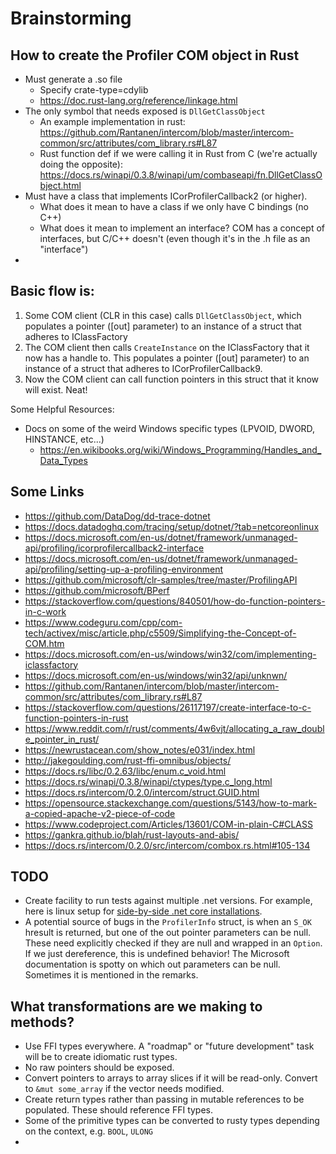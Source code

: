 # Brainstorming

## How to create the Profiler COM object in Rust
- Must generate a .so file
  - Specify crate-type=cdylib
  - https://doc.rust-lang.org/reference/linkage.html
- The only symbol that needs exposed is `DllGetClassObject`
  - An example implementation in rust: https://github.com/Rantanen/intercom/blob/master/intercom-common/src/attributes/com_library.rs#L87
  - Rust function def if we were calling it in Rust from C (we're actually doing the opposite): https://docs.rs/winapi/0.3.8/winapi/um/combaseapi/fn.DllGetClassObject.html
- Must have a class that implements ICorProfilerCallback2 (or higher).
  - What does it mean to have a class if we only have C bindings (no C++)
  - What does it mean to implement an interface? COM has a concept of interfaces, but C/C++ doesn't (even though it's in the .h file as an "interface")
- 

## Basic flow is:
1. Some COM client (CLR in this case) calls `DllGetClassObject`, which populates a pointer ([out] parameter) to an instance of a struct that adheres to IClassFactory
2. The COM client then calls `CreateInstance` on the IClassFactory that it now has a handle to. This populates a pointer ([out] parameter) to an instance of a struct that adheres to ICorProfilerCallback9.
3. Now the COM client can call function pointers in this struct that it know will exist. Neat!

Some Helpful Resources:
- Docs on some of the weird Windows specific types (LPVOID, DWORD, HINSTANCE, etc...)
  - https://en.wikibooks.org/wiki/Windows_Programming/Handles_and_Data_Types

## Some Links

- https://github.com/DataDog/dd-trace-dotnet
- https://docs.datadoghq.com/tracing/setup/dotnet/?tab=netcoreonlinux
- https://docs.microsoft.com/en-us/dotnet/framework/unmanaged-api/profiling/icorprofilercallback2-interface
- https://docs.microsoft.com/en-us/dotnet/framework/unmanaged-api/profiling/setting-up-a-profiling-environment
- https://github.com/microsoft/clr-samples/tree/master/ProfilingAPI
- https://github.com/microsoft/BPerf
- https://stackoverflow.com/questions/840501/how-do-function-pointers-in-c-work
- https://www.codeguru.com/cpp/com-tech/activex/misc/article.php/c5509/Simplifying-the-Concept-of-COM.htm
- https://docs.microsoft.com/en-us/windows/win32/com/implementing-iclassfactory
- https://docs.microsoft.com/en-us/windows/win32/api/unknwn/
- https://github.com/Rantanen/intercom/blob/master/intercom-common/src/attributes/com_library.rs#L87
- https://stackoverflow.com/questions/26117197/create-interface-to-c-function-pointers-in-rust
- https://www.reddit.com/r/rust/comments/4w6vjt/allocating_a_raw_double_pointer_in_rust/
- https://newrustacean.com/show_notes/e031/index.html
- http://jakegoulding.com/rust-ffi-omnibus/objects/
- https://docs.rs/libc/0.2.63/libc/enum.c_void.html
- https://docs.rs/winapi/0.3.8/winapi/ctypes/type.c_long.html
- https://docs.rs/intercom/0.2.0/intercom/struct.GUID.html
- https://opensource.stackexchange.com/questions/5143/how-to-mark-a-copied-apache-v2-piece-of-code
- https://www.codeproject.com/Articles/13601/COM-in-plain-C#CLASS
- https://gankra.github.io/blah/rust-layouts-and-abis/
- https://docs.rs/intercom/0.2.0/src/intercom/combox.rs.html#105-134

## TODO

- Create facility to run tests against multiple .net versions. For example, here is linux setup for [side-by-side .net core installations](https://www.hanselman.com/blog/SideBySideUserScopedNETCoreInstallationsOnLinuxWithDotnetinstallsh.aspx).
- A potential source of bugs in the `ProfilerInfo` struct, is when an `S_OK` hresult is returned, but one of the out pointer parameters can be null. These need explicitly checked if they are null and wrapped in an `Option`. If we just dereference, this is undefined behavior! The Microsoft documentation is spotty on which out parameters can be null. Sometimes it is mentioned in the remarks.

## What transformations are we making to methods?

- Use FFI types everywhere. A "roadmap" or "future development" task will be to create idiomatic rust types.
- No raw pointers should be exposed.
- Convert pointers to arrays to array slices if it will be read-only. Convert to `&mut some_array` if the vector needs modified.
- Create return types rather than passing in mutable references to be populated. These should reference FFI types.
- Some of the primitive types can be converted to rusty types depending on the context, e.g. `BOOL`, `ULONG`
- 